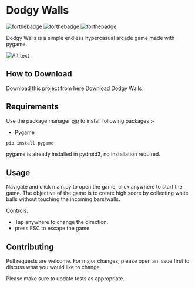 # Dodgy Walls

[![forthebadge](https://forthebadge.com/images/badges/built-with-love.svg)](https://forthebadge.com)
[![forthebadge](https://forthebadge.com/images/badges/built-with-swag.svg)](https://forthebadge.com)
[![forthebadge](https://forthebadge.com/images/badges/made-with-python.svg)](https://forthebadge.com)

Dodgy Walls is a simple endless hypercasual arcade game made with pygame.

![Alt text](app.gif?raw=true "Dodgy Walls")

## How to Download

Download this project from here [Download Dodgy Walls](https://downgit.github.io/#/home?url=https://github.com/pyGuru123/Python-Games/tree/master/Dodgy%20Walls)

## Requirements

Use the package manager [pip](https://pip.pypa.io/en/stable/) to install following packages :-
* Pygame

```bash
pip install pygame
```

pygame is already installed in pydroid3, no installation required.

## Usage

Navigate and click main.py to open the game, click anywhere to start the game. The objective of the game is to create high score by collecting white balls without touching the incoming bars/walls.

Controls:
* Tap anywhere to change the direction.
* press ESC to escape the game

## Contributing

Pull requests are welcome. For major changes, please open an issue first to discuss what you would like to change.

Please make sure to update tests as appropriate.